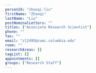 ```yaml
---
personId: "zhaoqi-liu"
firstName: "Zhaoqi"
lastName: "Liu"
postNominalLetters: ""
titles: ["Associate Research Scientist"]
phone: ""
fax: ""
email: "zl2495@cumc.columbia.edu"
room: ""
researchAreas: []
tagList: []
appointments: []
groups: ["Research Staff"]
---
```

